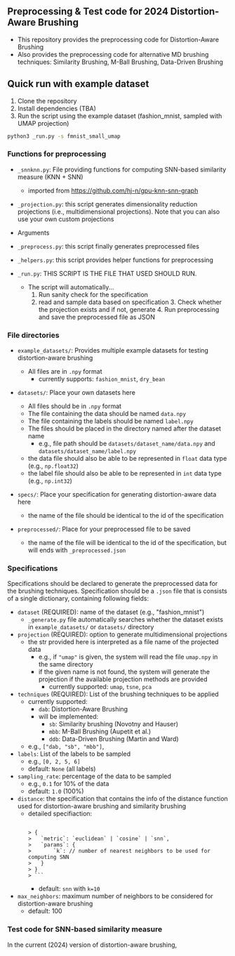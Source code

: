## Preprocessing & Test code for 2024 Distortion-Aware Brushing

- This repository provides the preprocessing code for Distortion-Aware Brushing
- Also provides the preprocessing code for alternative MD brushing techniques: Similarity Brushing, M-Ball Brushing, Data-Driven Brushing

## Quick run with example dataset

1. Clone the repository
2. Install dependencies (TBA)
3. Run the script using the example dataset (fashion_mnist, sampled with UMAP projection)
```sh
python3 _run.py -s fmnist_small_umap
```

### Functions for preprocessing

- `_snnknn.py`: File providing functions for computing SNN-based similarity measure (KNN + SNN)
  - imported from https://github.com/hj-n/gpu-knn-snn-graph

- `_projection.py`: this script generates dimensionality reduction projections (i.e., multidimensional projections). Note that you can also use your own custom projections
- Arguments

- `_preprocess.py`: this script finally generates preprocessed files

- `_helpers.py`: this script provides helper functions for preprocessing

- `_run.py`: THIS SCRIPT IS THE FILE THAT USED SHOULD RUN.
  - The script will automatically...
	  1. Run sanity check for the specification
	  2. read and sample data based on specification
		3. Check whether the projection exists and if not, generate
		4. Run preprocessing and save the preprocessed file as JSON


### File directories

- `example_datasets/`: Provides multiple example datasets for testing distortion-aware brushing
  - All files are in `.npy` format
	- currently supports: `fashion_mnist`, `dry_bean`

- `datasets/`: Place your own datasets here
	- All files should be in `.npy` format
	- The file containing the data should be named `data.npy`
	- The file containing the labels should be named `label.npy`
	- The files should be placed in the directory named after the dataset name
	  - e.g., file path should be `datasets/dataset_name/data.npy` and `datasets/dataset_name/label.npy`
	- the data file should also be able to be represented in `float` data type (e.g., `np.float32`)
	- the label file should also be able to be represented in `int` data type (e.g., `np.int32`)

- `specs/`: Place your specification for generating distortion-aware data here
  - the name of the file should be identical to the id of the specification

- `preprocessed/`: Place for your preprocessed file to be saved
  - the name of the file will be identical to the id of the specification, but will ends with `_preprocessed.json`

### Specifications

Specifications should be declared to generate the preprocessed data for the brushing techniques.  Specification should be a `.json` file that is consists of a single dictionary, containing following fields:

- `dataset` (REQUIRED): name of the dataset (e.g., "fashion_mnist")
  - `_generate.py` file automatically searches whether the dataset exists in `example_datasets/` or `datasets/` directory
- `projection` (REQUIRED): option to generate multidimensional projections
  - the str provided here is interpreted as a file name of the projected data
	- e.g., if `"umap"` is given, the system will read the file `umap.npy` in the same directory
	- if the given name is not found, the system will generate the projection if the available projection methods are provided
	  - currently supported: `umap`, `tsne`, `pca`
- `techniques` (REQUIRED): List of the brushing techniques to be applied
  - currently supported:
	  - `dab`: Distortion-Aware Brushing
	- will be implemented:
		- `sb`: Similarity brushing (Novotny and Hauser)
		- `mbb`: M-Ball Brushing (Aupetit et al.)
		- `ddb`: Data-Driven Brushing (Martin and Ward)
  - e.g., `["dab, "sb", "mbb"]`,
- `labels`: List of the labels to be sampled
	- e.g., `[0, 2, 5, 6]`
	- default: `None` (all labels)
- `sampling_rate`: percentage of the data to be sampled
	- e.g., `0.1` for 10% of the data
	- default: `1.0` (100%)
- `distance`: the specification that contains the info of the distance function used for distortion-aware brushing and similarity brushing
  - detailed specifiaction: 
    > ```json
		> {
		> 	`metric`: `euclidean` | `cosine` | `snn`,
		> 	`params`: {
		> 		`k`: // number of nearest neighbors to be used for computing SNN
		>   }
		> }
		> ```
	- default: `snn` with `k=10`
- `max_neighbors`: maximum number of neighbors to be considered for distortion-aware brushing
	- default: 100 
		



### Test code for SNN-based similarity measure

In the current (2024) version of distortion-aware brushing,